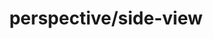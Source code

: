 ---
title: perspective/side-view
layout: genome-project/gene
planted: 2023-11-05 15:47:41
tended: 2023-11-05 15:47:41
---